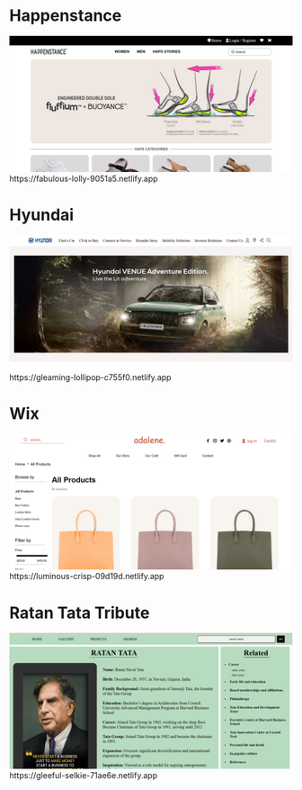 <h1> Happenstance </h1>
<a href="https://fabulous-lolly-9051a5.netlify.app"><img src="Happenstance.png"></a>
https://fabulous-lolly-9051a5.netlify.app


<h1> Hyundai </h1>
<a href="https://gleaming-lollipop-c755f0.netlify.app"><img src="hyundai.png"></a>
https://gleaming-lollipop-c755f0.netlify.app


<h1> Wix </h1>
<a href="https://luminous-crisp-09d19d.netlify.app"><img src="wix.png"></a>
https://luminous-crisp-09d19d.netlify.app


<h1> Ratan Tata Tribute </h1>
<a href="https://gleeful-selkie-71ae6e.netlify.app"><img src="ratan tata.png"></a>
https://gleeful-selkie-71ae6e.netlify.app
